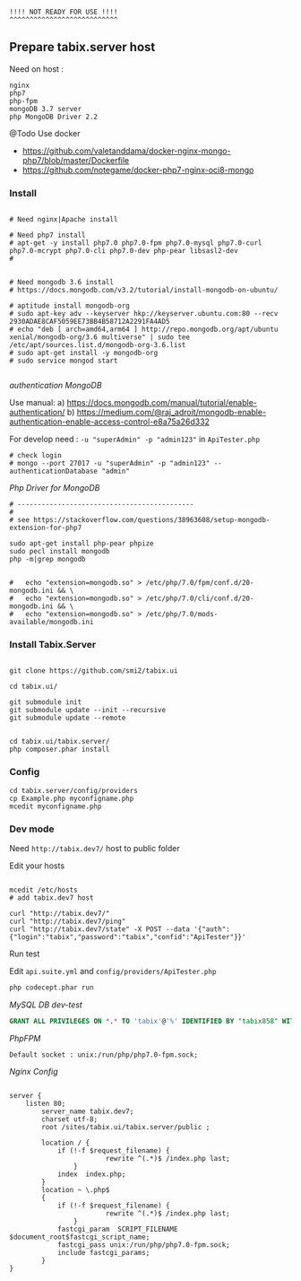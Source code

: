 ```
!!!! NOT READY FOR USE !!!!
^^^^^^^^^^^^^^^^^^^^^^^^^^^
```




## Prepare tabix.server host

Need on host :

```
nginx 
php7
php-fpm
mongoDB 3.7 server 
php MongoDB Driver 2.2
```

@Todo Use docker

 * https://github.com/valetanddama/docker-nginx-mongo-php7/blob/master/Dockerfile
 * https://github.com/notegame/docker-php7-nginx-oci8-mongo


### Install 
```

# Need nginx|Apache install 

# Need php7 install 
# apt-get -y install php7.0 php7.0-fpm php7.0-mysql php7.0-curl php7.0-mcrypt php7.0-cli php7.0-dev php-pear libsasl2-dev
#


# Need mongodb 3.6 install
# https://docs.mongodb.com/v3.2/tutorial/install-mongodb-on-ubuntu/

# aptitude install mongodb-org 
# sudo apt-key adv --keyserver hkp://keyserver.ubuntu.com:80 --recv 2930ADAE8CAF5059EE73BB4B58712A2291FA4AD5
# echo "deb [ arch=amd64,arm64 ] http://repo.mongodb.org/apt/ubuntu xenial/mongodb-org/3.6 multiverse" | sudo tee /etc/apt/sources.list.d/mongodb-org-3.6.list
# sudo apt-get install -y mongodb-org
# sudo service mongod start


```

*authentication MongoDB*

Use manual: 
a) https://docs.mongodb.com/manual/tutorial/enable-authentication/
b) https://medium.com/@raj_adroit/mongodb-enable-authentication-enable-access-control-e8a75a26d332

For develop need : ```-u "superAdmin" -p "admin123"``` in `ApiTester.php`

```
# check login 
# mongo --port 27017 -u "superAdmin" -p "admin123" --authenticationDatabase "admin"
```

*Php Driver for MongoDB*

```
# --------------------------------------------
# 
# see https://stackoverflow.com/questions/38963608/setup-mongodb-extension-for-php7

sudo apt-get install php-pear phpize
sudo pecl install mongodb 
php -m|grep mongodb


#   echo "extension=mongodb.so" > /etc/php/7.0/fpm/conf.d/20-mongodb.ini && \
#  	echo "extension=mongodb.so" > /etc/php/7.0/cli/conf.d/20-mongodb.ini && \
#  	echo "extension=mongodb.so" > /etc/php/7.0/mods-available/mongodb.ini

```

### Install Tabix.Server

```

git clone https://github.com/smi2/tabix.ui 

cd tabix.ui/

git submodule init
git submodule update --init --recursive
git submodule update --remote


cd tabix.ui/tabix.server/
php composer.phar install
```

### Config 

```
cd tabix.server/config/providers
cp Example.php myconfigname.php
mcedit myconfigname.php
```



### Dev mode 

Need `http://tabix.dev7/` host to public folder 

Edit your hosts 

```

mcedit /etc/hosts 
# add tabix.dev7 host

curl "http://tabix.dev7/"
curl "http://tabix.dev7/ping"
curl "http://tabix.dev7/state" -X POST --data '{"auth":{"login":"tabix","password":"tabix","confid":"ApiTester"}}'

```


Run test 

Edit `api.suite.yml` and `config/providers/ApiTester.php`



```sh
php codecept.phar run
```

*MySQL DB dev-test* 
```SQL
GRANT ALL PRIVILEGES ON *.* TO 'tabix'@'%' IDENTIFIED BY "tabix858" WITH GRANT OPTION;
```

*PhpFPM*
```
Default socket : unix:/run/php/php7.0-fpm.sock;

```

*Nginx Config*

```

server {
    listen 80;
        server_name tabix.dev7;
        charset utf-8;
        root /sites/tabix.ui/tabix.server/public ;

        location / {
            if (!-f $request_filename) {
                        rewrite ^(.*)$ /index.php last;
                }
            index  index.php;
        }
        location ~ \.php$
        {
            if (!-f $request_filename) {
                        rewrite ^(.*)$ /index.php last;
                }
            fastcgi_param  SCRIPT_FILENAME  $document_root$fastcgi_script_name;
	        fastcgi_pass unix:/run/php/php7.0-fpm.sock;
	        include fastcgi_params;
        }
}

```

